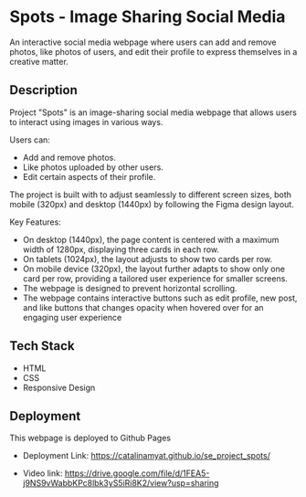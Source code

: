 # Spots - Image Sharing Social Media

An interactive social media webpage where users can add and remove photos, like photos of users, and edit their profile to express themselves in a creative matter.

## Description

Project "Spots" is an image-sharing social media webpage that allows users to interact using images in various ways.

Users can:

- Add and remove photos.
- Like photos uploaded by other users.
- Edit certain aspects of their profile.

The project is built with to adjust seamlessly to different screen sizes, both mobile (320px) and desktop (1440px) by following the Figma design layout.

Key Features:

- On desktop (1440px), the page content is centered with a maximum width of 1280px, displaying three cards in each row.
- On tablets (1024px), the layout adjusts to show two cards per row.
- On mobile device (320px), the layout further adapts to show only one card per row, providing a tailored user experience for smaller screens.
- The webpage is designed to prevent horizontal scrolling.
- The webpage contains interactive buttons such as edit profile, new post, and like buttons that changes opacity when hovered over for an engaging user experience

## Tech Stack

- HTML
- CSS
- Responsive Design

## Deployment

This webpage is deployed to Github Pages

- Deployment Link: https://catalinamyat.github.io/se_project_spots/

- Video link: https://drive.google.com/file/d/1FEA5-j9NS9vWabbKPc8lbk3yS5iRi8K2/view?usp=sharing
